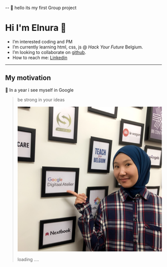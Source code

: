 -- 🌱 hello its my first Group project

# Hi I'm Elnura 👋

- I’m interested coding and PM
- I’m currently learning html, css, js @ _Hack Your Future_ Belgium.
- I’m looking to collaborate on [github](https://github.com/Elya88).
- How to reach me: [Linkedin](https://www.linkedin.com/feed/)

---

## My motivation

🌱 In a year i see myself in Google

> be strong in your ideas
>
> ![Profile Picture](/students-bio/images/Elnura.JPG)
>
> loading ....
